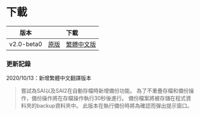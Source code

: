 # 下載

| 版本       | 下載                                                         |
| ---------- | ------------------------------------------------------------ |
| v2.0-beta0 | [原版](https://github-production-release-asset-2e65be.s3.amazonaws.com/64541405/8d8af7d0-38a3-11e7-91d7-c1399d80abca?X-Amz-Algorithm=AWS4-HMAC-SHA256&X-Amz-Credential=AKIAIWNJYAX4CSVEH53A%2F20201013%2Fus-east-1%2Fs3%2Faws4_request&X-Amz-Date=20201013T124755Z&X-Amz-Expires=300&X-Amz-Signature=127a1e173eb68f93b95556b10a90c22ee4d76c7b5e3100095950d3d23893a028&X-Amz-SignedHeaders=host&actor_id=46125230&key_id=0&repo_id=64541405&response-content-disposition=attachment%3B%20filename%3DSAI.beta.zip&response-content-type=application%2Foctet-stream)　[繁體中文版](https://github.com/Traveler-Brian/auto-save/raw/master/downloads/v2.0-beta0/繪畫自動存檔SAI備份beta版.zip) |

### 更新記錄

2020/10/13：新增繁體中文翻譯版本

>嘗試為SAI以及SAI2在自動存檔時新增備份功能。
>為了不重疊存檔和備份操作，備份操作將在存檔操作執行30秒後進行。
>備份檔案將被存儲在程式資料夾的backup資料夾中。
>此版本在執行備份時將為確認而彈出提示窗口。

